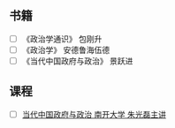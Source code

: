 ## 书籍
- [ ] 《政治学通识》 包刚升
- [ ] 《政治学》 安德鲁海伍德
- [ ] 《当代中国政府与政治》 景跃进

## 课程
- [ ] [当代中国政府与政治 南开大学 朱光磊主讲](https://www.bilibili.com/video/BV1jW4111762?from=search&seid=9489121532257494462)
